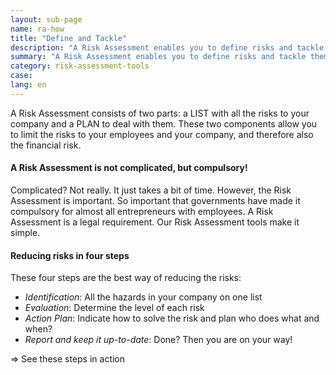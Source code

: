 ```yaml
---
layout: sub-page
name: ra-how
title: "Define and Tackle"
description: "A Risk Assessment enables you to define risks and tackle them head on!"
summary: "A Risk Assessment enables you to define risks and tackle them head on!"
category: risk-assessment-tools
case: 
lang: en
---
```



A Risk Assessment consists of two parts: a LIST with all the risks to your company and a PLAN to deal with them. These two components allow you to limit the risks to your employees and your company, and therefore also the financial risk.

#### A Risk Assessment is not complicated, but compulsory!

Complicated? Not really. It just takes a bit of time. However, the Risk Assessment is important. So important that governments have made it compulsory for almost all entrepreneurs with employees. A Risk Assessment is a legal requirement. Our Risk Assessment tools make it simple.


#### Reducing risks in four steps

These four steps are the best way of reducing the risks:

- *Identification*: All the hazards in your company on one list
- *Evaluation*: Determine the level of each risk
- *Action Plan*: Indicate how to solve the risk and plan who does what and when?
- *Report and keep it up-to-date*: Done? Then you are on your way!


=> See these steps in action
